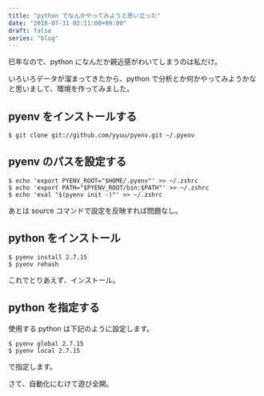 ```yaml
---
title: "python でなんかやってみようと思い立った"
date: "2018-07-31 02:11:00+09:00"
draft: false
series: "blog"
---
```

巳年なので、python になんだか親近感がわいてしまうのは私だけ。

いろいろデータが溜まってきたから、python で分析とか何かやってみようかなと思いまして、環境を作ってみました。

## pyenv をインストールする

```
$ git clone git://github.com/yyuu/pyenv.git ~/.pyenv
```

## pyenv のパスを設定する

```
$ echo 'export PYENV_ROOT="$HOME/.pyenv"' >> ~/.zshrc
$ echo 'export PATH="$PYENV_ROOT/bin:$PATH"' >> ~/.zshrc
$ echo 'eval "$(pyenv init -)"' >> ~/.zshrc
```
 
あとは source コマンドで設定を反映すれば問題なし。
 
## python をインストール

```
$ pyenv install 2.7.15
$ pyenv rehash
```

これでとりあえず、インストール。

## python を指定する

使用する python は下記のように設定します。

```
$ pyenv global 2.7.15
$ pyenv local 2.7.15
```

で指定します。

さて、自動化にむけて遊び全開。